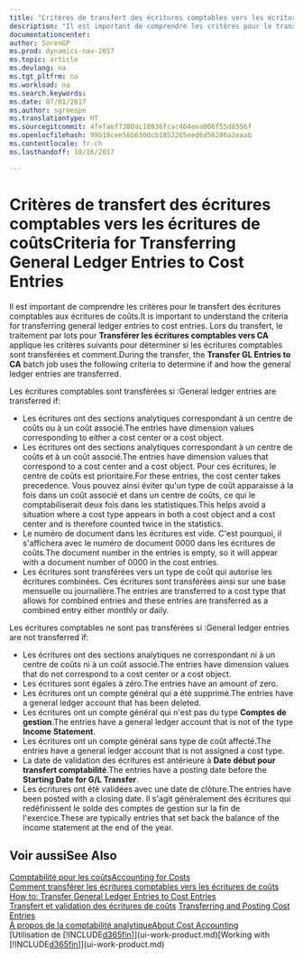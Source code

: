 ```yaml
---
title: "Critères de transfert des écritures comptables vers les écritures de coûts"
description: "Il est important de comprendre les critères pour le transfert des écritures comptables aux écritures de coûts. Lors du transfert, le traitement par lots pour **Transférer les écritures comptables vers CA** applique les critères suivants pour déterminer si les écritures comptables sont transférées et comment."
documentationcenter: 
author: SorenGP
ms.prod: dynamics-nav-2017
ms.topic: article
ms.devlang: na
ms.tgt_pltfrm: na
ms.workload: na
ms.search.keywords: 
ms.date: 07/01/2017
ms.author: sgroespe
ms.translationtype: HT
ms.sourcegitcommit: 4fefaef7380ac10836fcac404eea006f55d8556f
ms.openlocfilehash: 99b18cee56b6300cb1852265eed6d56206a2eaab
ms.contentlocale: fr-ch
ms.lasthandoff: 10/16/2017

---
```

# <a name="criteria-for-transferring-general-ledger-entries-to-cost-entries"></a><span data-ttu-id="e7e09-104">Critères de transfert des écritures comptables vers les écritures de coûts</span><span class="sxs-lookup"><span data-stu-id="e7e09-104">Criteria for Transferring General Ledger Entries to Cost Entries</span></span>
<span data-ttu-id="e7e09-105">Il est important de comprendre les critères pour le transfert des écritures comptables aux écritures de coûts.</span><span class="sxs-lookup"><span data-stu-id="e7e09-105">It is important to understand the criteria for transferring general ledger entries to cost entries.</span></span> <span data-ttu-id="e7e09-106">Lors du transfert, le traitement par lots pour **Transférer les écritures comptables vers CA** applique les critères suivants pour déterminer si les écritures comptables sont transférées et comment.</span><span class="sxs-lookup"><span data-stu-id="e7e09-106">During the transfer, the **Transfer GL Entries to CA** batch job uses the following criteria to determine if and how the general ledger entries are transferred.</span></span>  

<span data-ttu-id="e7e09-107">Les écritures comptables sont transférées si :</span><span class="sxs-lookup"><span data-stu-id="e7e09-107">General ledger entries are transferred if:</span></span>  

-   <span data-ttu-id="e7e09-108">Les écritures ont des sections analytiques correspondant à un centre de coûts ou à un coût associé.</span><span class="sxs-lookup"><span data-stu-id="e7e09-108">The entries have dimension values corresponding to either a cost center or a cost object.</span></span>  
-   <span data-ttu-id="e7e09-109">Les écritures ont des sections analytiques correspondant à un centre de coûts et à un coût associé.</span><span class="sxs-lookup"><span data-stu-id="e7e09-109">The entries have dimension values that correspond to a cost center and a cost object.</span></span> <span data-ttu-id="e7e09-110">Pour ces écritures, le centre de coûts est prioritaire.</span><span class="sxs-lookup"><span data-stu-id="e7e09-110">For these entries, the cost center takes precedence.</span></span> <span data-ttu-id="e7e09-111">Vous pouvez ainsi éviter qu'un type de coût apparaisse à la fois dans un coût associé et dans un centre de coûts, ce qui le comptabiliserait deux fois dans les statistiques.</span><span class="sxs-lookup"><span data-stu-id="e7e09-111">This helps avoid a situation where a cost type appears in both a cost object and a cost center and is therefore counted twice in the statistics.</span></span>  
-   <span data-ttu-id="e7e09-112">Le numéro de document dans les écritures est vide. C'est pourquoi, il s'affichera avec le numéro de document 0000 dans les écritures de coûts.</span><span class="sxs-lookup"><span data-stu-id="e7e09-112">The document number in the entries is empty, so it will appear with a document number of 0000 in the cost entries.</span></span>  
-   <span data-ttu-id="e7e09-113">Les écritures sont transférées vers un type de coût qui autorise les écritures combinées. Ces écritures sont transférées ainsi sur une base mensuelle ou journalière.</span><span class="sxs-lookup"><span data-stu-id="e7e09-113">The entries are transferred to a cost type that allows for combined entries and these entries are transferred as a combined entry either monthly or daily.</span></span>  

<span data-ttu-id="e7e09-114">Les écritures comptables ne sont pas transférées si :</span><span class="sxs-lookup"><span data-stu-id="e7e09-114">General ledger entries are not transferred if:</span></span>  

-   <span data-ttu-id="e7e09-115">Les écritures ont des sections analytiques ne correspondant ni à un centre de coûts ni à un coût associé.</span><span class="sxs-lookup"><span data-stu-id="e7e09-115">The entries have dimension values that do not correspond to a cost center or a cost object.</span></span>  
-   <span data-ttu-id="e7e09-116">Les écritures sont égales à zéro.</span><span class="sxs-lookup"><span data-stu-id="e7e09-116">The entries have an amount of zero.</span></span>  
-   <span data-ttu-id="e7e09-117">Les écritures ont un compte général qui a été supprimé.</span><span class="sxs-lookup"><span data-stu-id="e7e09-117">The entries have a general ledger account that has been deleted.</span></span>  
-   <span data-ttu-id="e7e09-118">Les écritures ont un compte général qui n'est pas du type **Comptes de gestion**.</span><span class="sxs-lookup"><span data-stu-id="e7e09-118">The entries have a general ledger account that is not of the type **Income Statement**.</span></span>  
-   <span data-ttu-id="e7e09-119">Les écritures ont un compte général sans type de coût affecté.</span><span class="sxs-lookup"><span data-stu-id="e7e09-119">The entries have a general ledger account that is not assigned a cost type.</span></span>  
-   <span data-ttu-id="e7e09-120">La date de validation des écritures est antérieure à **Date début pour transfert comptabilité**.</span><span class="sxs-lookup"><span data-stu-id="e7e09-120">The entries have a posting date before the **Starting Date for G/L Transfer**.</span></span>  
-   <span data-ttu-id="e7e09-121">Les écritures ont été validées avec une date de clôture.</span><span class="sxs-lookup"><span data-stu-id="e7e09-121">The entries have been posted with a closing date.</span></span> <span data-ttu-id="e7e09-122">Il s'agit généralement des écritures qui redéfinissent le solde des comptes de gestion sur la fin de l'exercice.</span><span class="sxs-lookup"><span data-stu-id="e7e09-122">These are typically entries that set back the balance of the income statement at the end of the year.</span></span>  

## <a name="see-also"></a><span data-ttu-id="e7e09-123">Voir aussi</span><span class="sxs-lookup"><span data-stu-id="e7e09-123">See Also</span></span>  
[<span data-ttu-id="e7e09-124">Comptabilité pour les coûts</span><span class="sxs-lookup"><span data-stu-id="e7e09-124">Accounting for Costs</span></span>](finance-manage-cost-accounting.md)  
 <span data-ttu-id="e7e09-125">[Comment transférer les écritures comptables vers les écritures de coûts](finance-how-to-transfer-general-ledger-entries-to-cost-entries.md) </span><span class="sxs-lookup"><span data-stu-id="e7e09-125">[How to: Transfer General Ledger Entries to Cost Entries](finance-how-to-transfer-general-ledger-entries-to-cost-entries.md) </span></span>  
 <span data-ttu-id="e7e09-126">[Transfert et validation des écritures de coûts](finance-transfer-and-post-cost-entries.md) </span><span class="sxs-lookup"><span data-stu-id="e7e09-126">[Transferring and Posting Cost Entries](finance-transfer-and-post-cost-entries.md) </span></span>  
 [<span data-ttu-id="e7e09-127">À propos de la comptabilité analytique</span><span class="sxs-lookup"><span data-stu-id="e7e09-127">About Cost Accounting</span></span>](finance-about-cost-accounting.md)  
 <span data-ttu-id="e7e09-128">[Utilisation de [!INCLUDE[d365fin](includes/d365fin_md.md)]](ui-work-product.md)</span><span class="sxs-lookup"><span data-stu-id="e7e09-128">[Working with [!INCLUDE[d365fin](includes/d365fin_md.md)]](ui-work-product.md)</span></span>

